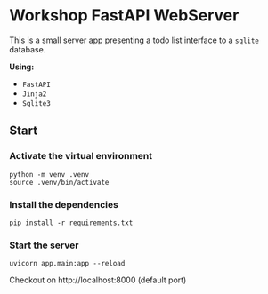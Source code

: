 # Workshop FastAPI WebServer

This is a small server app presenting a todo list interface to a `sqlite` database.

**Using:**
- `FastAPI`
- `Jinja2`
- `Sqlite3`

## Start

### Activate the virtual environment
```console copy
python -m venv .venv
source .venv/bin/activate
```

### Install the dependencies
```console copy
pip install -r requirements.txt
```

### Start the server

```console copy
uvicorn app.main:app --reload
```
Checkout on http://localhost:8000 (default port)
